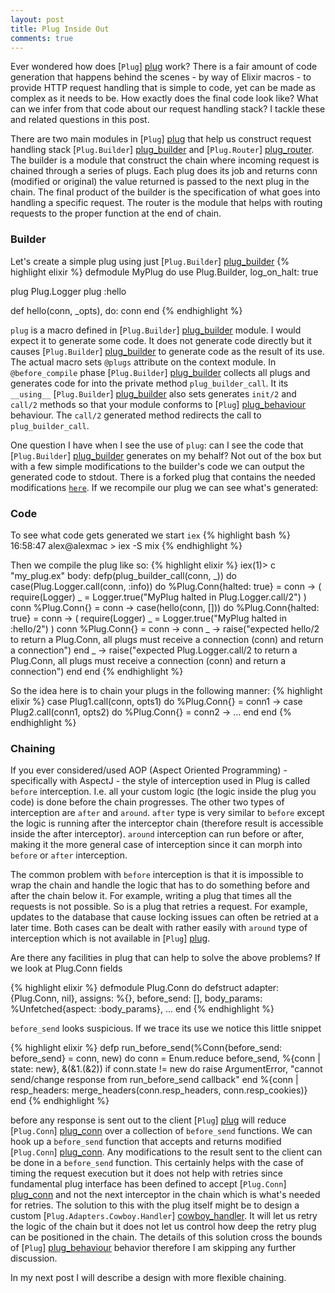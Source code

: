 ```yaml
---
layout: post
title: Plug Inside Out
comments: true
---
```


Ever wondered how does [`Plug`] [plug] work? There is a fair amount of code
generation that happens behind the scenes - by way of Elixir macros - to provide
HTTP request handling that is simple to code, yet can be made as complex as it
needs to be. How exactly does the final code look like? What can we infer from
that code about our request handling stack? I tackle these and related questions
in this post.

There are two main modules in [`Plug`] [plug] that help us construct request
handling stack [`Plug.Builder`] [plug_builder] and [`Plug.Router`] [plug_router].
The builder is a module that construct the chain where incoming request is chained
through a series of plugs. Each plug does its job and returns conn (modified or
original) the value returned is passed to the next plug in the chain. The final
product of the builder is the specification of what goes into handling a specific
request. The router is the module that helps with routing requests to the proper
function at the end of chain.

### Builder

Let's create a simple plug using just [`Plug.Builder`] [plug_builder]
{% highlight elixir %}
defmodule MyPlug do
  use Plug.Builder, log_on_halt: true

  plug Plug.Logger
  plug :hello

  def hello(conn, _opts), do: conn
end
{% endhighlight %}

`plug` is a macro defined in [`Plug.Builder`] [plug_builder] module. I would
expect it to generate some code. It does not generate code directly but it causes
[`Plug.Builder`] [plug_builder] to generate code as the result of its use. The
actual macro sets `@plugs` attribute on the context module. In `@before_compile`
phase [`Plug.Builder`] [plug_builder] collects all plugs and generates code for
into the private method `plug_builder_call`. It its `__using__` [`Plug.Builder`]
[plug_builder] also sets generates `init/2` and `call/2` methods so that your
module conforms to [`Plug`] [plug_behaviour] behaviour. The `call/2` generated
method redirects the call to `plug_builder_call`.

One question I have when I see the use of `plug`: can I see the code that
[`Plug.Builder`] [plug_builder] generates on my behalf? Not out of the box but
with a few simple modifications to the builder's code we can output the generated
code to stdout. There is a forked plug that contains the needed modifications
[`here`](https://github.com/elixir-lang/plug/compare/master...ashneyderman:io_puts_plug "Forked Plug").
If we recompile our plug we can see what's generated:

### Code

To see what code gets generated we start `iex`
{% highlight bash %}
16:58:47 alex@alexmac > iex -S mix
{% endhighlight %}

Then we compile the plug like so:
{% highlight elixir %}
iex(1)> c "my_plug.ex"
body: defp(plug_builder_call(conn, _)) do
  case(Plug.Logger.call(conn, :info)) do
    %Plug.Conn{halted: true} = conn ->
      (
        require(Logger)
        _ = Logger.true("MyPlug halted in Plug.Logger.call/2")
      )
      conn
    %Plug.Conn{} = conn ->
      case(hello(conn, [])) do
        %Plug.Conn{halted: true} = conn ->
          (
            require(Logger)
            _ = Logger.true("MyPlug halted in :hello/2")
          )
          conn
        %Plug.Conn{} = conn ->
          conn
        _ ->
          raise("expected hello/2 to return a Plug.Conn, all plugs must receive a connection (conn) and return a connection")
      end
    _ ->
      raise("expected Plug.Logger.call/2 to return a Plug.Conn, all plugs must receive a connection (conn) and return a connection")
  end
end
{% endhighlight %}

So the idea here is to chain your plugs in the following manner:
{% highlight elixir %}
case Plug1.call(conn, opts1) do
  %Plug.Conn{} = conn1 ->
    case Plug2.call(conn1, opts2) do
      %Plug.Conn{} = conn2 ->
        ...
    end
end
{% endhighlight %}

### Chaining

If you ever considered/used AOP (Aspect Oriented Programming) -  specifically
with AspectJ - the style of interception used in Plug is called `before` interception.
I.e. all your custom logic (the logic inside the plug you code) is done before the
chain progresses. The other two types of interception are `after` and `around`.
`after` type is very similar to `before` except the logic is running after the
interceptor chain (therefore result is accessible inside the after interceptor).
`around` interception can run before or after, making it the more general case
of interception since it can morph into `before` or `after` interception.

The common problem with `before` interception is that it is impossible to wrap
the chain and handle the logic that has to do something before and after the
chain below it. For example, writing a plug that times all the requests is not
possible. So is a plug that retries a request. For example, updates to the database
that cause locking issues can often be retried at a later time. Both cases can
be dealt with rather easily with `around` type of interception which is not
available in [`Plug`] [plug].

Are there any facilities in plug that can help to solve the above problems? If we
look at Plug.Conn fields

{% highlight elixir %}
defmodule Plug.Conn do
  defstruct adapter:         {Plug.Conn, nil},
            assigns:         %{},
            before_send:     [],
            body_params:     %Unfetched{aspect: :body_params},
            ...
end
{% endhighlight %}

`before_send` looks suspicious. If we trace its use we notice this little snippet

{% highlight elixir %}
defp run_before_send(%Conn{before_send: before_send} = conn, new) do
  conn = Enum.reduce before_send, %{conn | state: new}, &(&1.(&2))
  if conn.state != new do
    raise ArgumentError, "cannot send/change response from run_before_send callback"
  end
  %{conn | resp_headers: merge_headers(conn.resp_headers, conn.resp_cookies)}
end
{% endhighlight %}

before any response is sent out to the client [`Plug`] [plug] will reduce [`Plug.Conn`]
[plug_conn] over a collection of `before_send` functions. We can hook up a `before_send`
function that accepts and returns modified [`Plug.Conn`] [plug_conn]. Any modifications
to the result sent to the client can be done in a `before_send`
function. This certainly helps with the case of timing the request execution but
it does not help with retries since fundamental plug interface has been defined
to accept [`Plug.Conn`] [plug_conn] and not the next interceptor in the chain
which is what's needed for retries. The solution to this with the plug itself
might be to design a custom [`Plug.Adapters.Cowboy.Handler`] [cowboy_handler].
It will let us retry the logic of the chain but it does not let us control how
deep the retry plug can be positioned in the chain. The details of this solution
cross the bounds of [`Plug`] [plug_behaviour] behavior therefore I am skipping
any further discussion.

In my next post I will describe a design with more flexible chaining.

[plug]: https://hex.pm/packages/plug "Plug"
[plug_conn]: https://github.com/elixir-lang/plug/blob/master/lib/plug/conn.ex "Plug.Conn"
[plug_builder]: https://github.com/elixir-lang/plug/blob/master/lib/plug/builder.ex "Plug.Builder"
[plug_router]: https://github.com/elixir-lang/plug/blob/master/lib/plug/router.ex "Plug.Router"
[plug_behaviour]: https://github.com/elixir-lang/plug/blob/master/lib/plug.ex "Plug"
[cowboy_handler]: https://github.com/elixir-lang/plug/blob/master/lib/plug/adapters/cowboy/handler.ex "Plug.Adapters.Cowboy.Handler"

[cowboy]: https://github.com/ninenines/cowboy "Cowboy"
